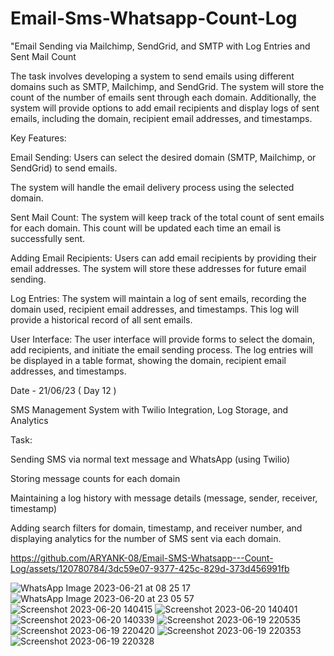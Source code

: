 # Email-Sms-Whatsapp-Count-Log
"Email Sending via Mailchimp, SendGrid, and SMTP with Log Entries and Sent Mail Count

The task involves developing a system to send emails using different domains such as SMTP, Mailchimp, and SendGrid. The system will store the count of the number of emails sent through each domain. Additionally, the system will provide options to add email recipients and display logs of sent emails, including the domain, recipient email addresses, and timestamps.
                                                                                                                                                                            
Key Features:

Email Sending: Users can select the desired domain (SMTP, Mailchimp, or SendGrid) to send emails. 

The system will handle the email delivery process using the selected domain.

Sent Mail Count: The system will keep track of the total count of sent emails for each domain. This count will be updated each time an email is successfully sent.

Adding Email Recipients: Users can add email recipients by providing their email addresses. The system will store these addresses for future email sending.

Log Entries: The system will maintain a log of sent emails, recording the domain used, recipient email addresses, and timestamps. This log will provide a historical record of all sent emails.

User Interface: The user interface will provide forms to select the domain, add recipients, and initiate the email sending process. The log entries will be displayed in a table format, showing the domain, recipient email addresses, and timestamps.


Date - 21/06/23 ( Day 12 ) 

 SMS Management System with Twilio Integration, Log Storage, and Analytics

Task:
 
 Sending SMS via normal text message and WhatsApp (using Twilio)
 
 Storing message counts for each domain
 
 Maintaining a log history with message details (message, sender, receiver, timestamp)
 
 Adding search filters for domain, timestamp, and receiver number, and displaying analytics for the number of SMS sent via each domain.




https://github.com/ARYANK-08/Email-SMS-Whatsapp---Count-Log/assets/120780784/3dc59e07-9377-425c-829d-373d456991fb

![WhatsApp Image 2023-06-21 at 08 25 17](https://github.com/ARYANK-08/Email-SMS-Whatsapp---Count-Log/assets/120780784/7de4fb12-53e9-4183-b31f-964143ab98f2)
![WhatsApp Image 2023-06-20 at 23 05 57](https://github.com/ARYANK-08/Email-SMS-Whatsapp---Count-Log/assets/120780784/730db9de-e296-4ce3-b55a-aae782842c8a)
![Screenshot 2023-06-20 140415](https://github.com/ARYANK-08/Email-SMS-Whatsapp---Count-Log/assets/120780784/76b8e444-4525-40fb-a80c-7e5d0eefd3dc)
![Screenshot 2023-06-20 140401](https://github.com/ARYANK-08/Email-SMS-Whatsapp---Count-Log/assets/120780784/69b479a6-b7b0-40aa-ab66-a3378ec0d075)
![Screenshot 2023-06-20 140339](https://github.com/ARYANK-08/Email-SMS-Whatsapp---Count-Log/assets/120780784/49433795-b86b-45c6-9239-78a9b69503a9)
![Screenshot 2023-06-19 220535](https://github.com/ARYANK-08/Email-SMS-Whatsapp---Count-Log/assets/120780784/a3e57584-ce25-4273-823f-83e243dd11b7)
![Screenshot 2023-06-19 220420](https://github.com/ARYANK-08/Email-SMS-Whatsapp---Count-Log/assets/120780784/288a3392-d680-4173-a5fe-bf41c34d8d29)
![Screenshot 2023-06-19 220353](https://github.com/ARYANK-08/Email-SMS-Whatsapp---Count-Log/assets/120780784/403af3e5-9e85-4944-9db5-b55c6d5f6ddf)
![Screenshot 2023-06-19 220328](https://github.com/ARYANK-08/Email-SMS-Whatsapp---Count-Log/assets/120780784/f7ba6b62-bb46-431c-9b26-84e49561a8f9)

